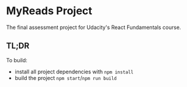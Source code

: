 # MyReads Project

The final assessment project for Udacity's React Fundamentals course.

## TL;DR

To build:

* install all project dependencies with `npm install`
* build the project `npm start`/`npm run build`
